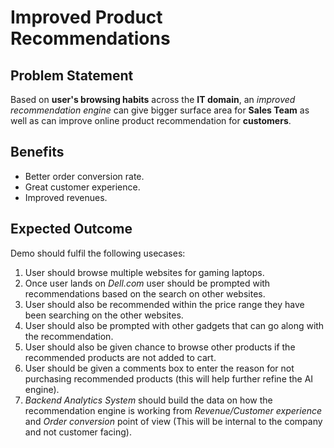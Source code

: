 # Improved Product Recommendations

## Problem Statement

Based on __user's browsing habits__ across the __IT domain__, an _improved recommendation engine_ can give bigger surface area for __Sales Team__ as well as can improve online product recommendation for __customers__.

## Benefits

- Better order conversion rate.
- Great customer experience.
- Improved revenues.

## Expected Outcome

Demo should fulfil the following usecases:

1. User should browse multiple websites for gaming laptops.
2. Once user lands on _Dell.com_ user should be prompted with recommendations based on the search on other websites.
3. User should also be recommended within the price range they have been searching on the other websites.
4. User should also be prompted with other gadgets that can go along with the recommendation.
5. User should also be given chance to browse other products if the recommended products are not added to cart.
6. User should be given a comments box to enter the reason for not purchasing recommended products (this will help further refine the AI engine).
7. _Backend Analytics System_ should build the data on how the recommendation engine is working from _Revenue/Customer experience_ and _Order conversion_ point of view (This will be internal to the company and not customer facing).
